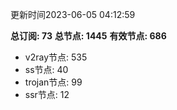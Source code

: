 更新时间2023-06-05 04:12:59

**总订阅: 73**
**总节点: 1445**
**有效节点: 686**
- v2ray节点: 535
- ss节点: 40
- trojan节点: 99
- ssr节点: 12
